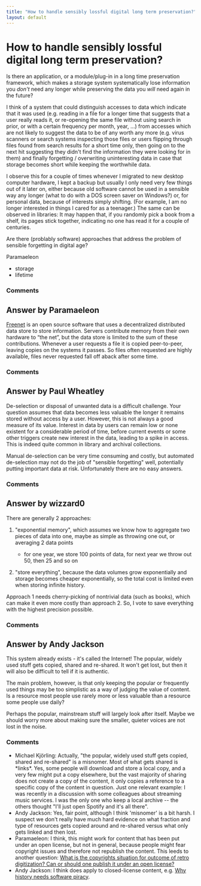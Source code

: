 ```yaml
---
title: "How to handle sensibly lossful digital long term preservation?"
layout: default
---
```

How to handle sensibly lossful digital long term preservation?
=====================
Is there an application, or a module/plug-in in a long time preservation
framework, which makes a storage system systematically lose information
you *don't* need any longer while preserving the data you *will* need
again in the future?

I think of a system that could distinguish accesses to data which
indicate that it was used (e.g. reading in a file for a longer time that
suggests that a user really reads it, or re-opening the same file
without using search in prior, or with a certain frequency per month,
year, ...) from accesses which are not likely to suggest the data to be
of any worth any more (e.g. virus scanners or search systems inspecting
those files or users flipping through files found from search results
for a short time only, then going on to the next hit suggesting they
didn't find the information they were looking for in them) and finally
forgetting / overwriting uninteresting data in case that storage becomes
short while keeping the worthwhile data.

I observe this for a couple of times whenever I migrated to new desktop
computer hardware, I kept a backup but usually I only need very few
things out of it later on, either because old software cannot be used in
a sensible way any longer (what to do with a DOS screen saver on
Windows?) or, for personal data, because of interests simply shifting.
(For example, I am no longer interested in things I cared for as a
teenager.) The same can be observed in libraries: It may happen that, if
you randomly pick a book from a shelf, its pages stick together,
indicating no one has read it for a couple of centuries.

Are there (problably software) approaches that address the problem of
sensible forgetting in digital age?

Paramaeleon

<ul class="tags"><li class="tag">storage</li><li class="tag">lifetime</li></ul>

### Comments ###


Answer by Paramaeleon
----------------
[Freenet](http://en.wikipedia.org/wiki/Freenet) is an open source
software that uses a decentralized distributed data store to store
information. Servers contribute memory from their own hardware to “the
net”, but the data store is limited to the sum of these contributions.
Whenever a user requests a file it is copied peer-to-peer, leaving
copies on the systems it passes. So files often requested are highly
available, files never requested fall off aback after some time.

### Comments ###

Answer by Paul Wheatley
----------------
De-selection or disposal of unwanted data is a difficult challenge. Your
question assumes that data becomes less valuable the longer it remains
stored without access by a user. However, this is not always a good
measure of its value. Interest in data by users can remain low or none
existent for a considerable period of time, before current events or
some other triggers create new interest in the data, leading to a spike
in access. This is indeed quite common in library and archival
collections.

Manual de-selection can be very time consuming and costly, but automated
de-selection may not do the job of "sensible forgetting" well,
potentially putting important data at risk. Unfortunately there are no
easy answers.

### Comments ###

Answer by wizzard0
----------------
There are generally 2 approaches:

1.  "exponential memory", which assumes we know how to aggregate two
    pieces of data into one, maybe as simple as throwing one out, or
    averaging 2 data points

    -   for one year, we store 100 points of data, for next year we
        throw out 50, then 25 and so on

2.  "store everything", because the data volumes grow exponentially and
    storage becomes cheaper exponentially, so the total cost is limited
    even when storing infinite history.

Approach 1 needs cherry-picking of nontrivial data (such as books),
which can make it even more costly than approach 2. So, I vote to save
everything with the highest precision possible.

### Comments ###

Answer by Andy Jackson
----------------
This system already exists - it's called the Internet! The popular,
widely used stuff gets copied, shared and re-shared. It won't get lost,
but then it will also be difficult to tell if it is authentic.

The main problem, however, is that only keeping the popular or
frequently used things may be too simplistic as a way of judging the
value of content. Is a resource most people use rarely more or less
valuable than a resource some people use daily?

Perhaps the popular, mainstream stuff will largely look after itself.
Maybe we should worry more about making sure the smaller, quieter voices
are not lost in the noise.

### Comments ###
* Michael Kjörling: Actually, "the popular, widely used stuff gets copied, shared and
re-shared" is a misnomer. Most of what gets shared is \*links\*. Yes,
some people will download and store a local copy, and a very few might
put a copy elsewhere, but the vast majority of sharing does not create a
copy of the content, it only copies a reference to a specific copy of
the content in question. Just one relevant example: I was recently in a
discussion with some colleagues about streaming music services. I was
the only one who keep a local archive -- the others thought "I'll just
open Spotify and it's all there".
* Andy Jackson: Yes, fair point, although I think 'misnomer' is a bit harsh. I suspect
we don't really have much hard evidence on what fraction and type of
resources gets copied around and re-shared versus what only gets linked
and then lost.
* Paramaeleon: I think, this might work for content that has been put under an open
license, but not in general, because people might fear copyright issues
and therefore not republish the content. This leeds to another question:
[What is the copyrights situation for outcome of retro digitization? Can
or should one publish it under an open
license?](http://digitalpreservation.stackexchange.com/questions/145/what-is-the-copyright-situation-for-the-outcome-of-retro-digitization)
* Andy Jackson: I think does apply to closed-license content, e.g. [Why history needs
software
piracy](http://technologizer.com/2012/01/23/why-history-needs-software-piracy/).

